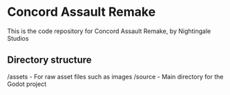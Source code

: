 # Concord Assault Remake
This is the code repository for Concord Assault Remake, by Nightingale Studios

## Directory structure
/assets - For raw asset files such as images
/source - Main directory for the Godot project

